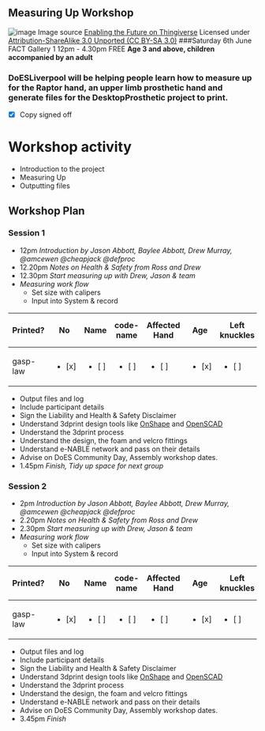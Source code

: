 ## Measuring Up Workshop
![image](http://webapp.e-nable.me/imgs/referece_rP.png)
Image source [Enabling the Future on Thingiverse](http://thingiverse-production-new.s3.amazonaws.com/renders/1d/20/95/d4/49/All_parts_at_100_right_single_build_plate_preview_featured.jpg) Licensed under [Attribution-ShareAlike 3.0 Unported (CC BY-SA 3.0)](http://creativecommons.org/licenses/by-sa/3.0/ "License Link")
###Saturday 6th June FACT Gallery 1 12pm - 4.30pm FREE
**Age 3 and above, children accompanied by an adult**
### DoESLiverpool will be helping people learn how to measure up for the Raptor hand, an upper limb prosthetic hand and generate files for the DesktopProsthetic project to print.

 * [x] Copy signed off

# Workshop activity
* Introduction to the project 
* Measuring Up
* Outputting files 

## Workshop Plan

### Session 1
 * 12pm *Introduction by Jason Abbott, Baylee Abbott, Drew Murray, @amcewen @cheapjack @defproc*
 * 12.20pm *Notes on Health & Safety from Ross and Drew*
 * 12.30pm *Start measuring up with Drew, Jason & team*
 * *Measuring work flow*
   * Set size with calipers
   * Input into System & record

Printed? | No | Name | code-name | Affected Hand | Age | Left knuckles | Left Wrist | Right knuckles | Right Wrist | Unaffected Forarm length | Affected residual length | Affected elbow width | Palm Colour | Extremity Colour | Contact
------------ | ------------- |------------ | ------------- |------------ | ------------- |------------ | ------------- |------------ | ------------- |------------ | ------------- |------------ | ------------- |------------ | -------------
gasp-law | <ul><li>[x] </li>| <ul><li>[ ] </li>| <ul><li>[ ] </li>| <ul><li>[ ] </li>| <ul><li>[x] </li>| <ul><li>[ ] </li>| <ul><li>[ ] </li>| <ul><li>[ ] </li>| <ul><li>[x] </li>| <ul><li>[ ] </li>| <ul><li>[ ] </li>| <ul><li>[ ] </li>| <ul><li>[x] </li>| <ul><li>[ ] </li>| <ul><li>[ ] </li>   

   * Output files and log
   * Include participant details
   * Sign the Liability and Health & Safety Disclaimer
   * Understand 3dprint design tools like [OnShape](https://www.onshape.com/) and [OpenSCAD](http://www.openscad.org/) 
   * Understand the 3dprint process
   * Understand the design, the foam and velcro fittings
   * Understand e-NABLE network and pass on their details
   * Advise on DoES Community Day, Assembly workshop dates.
 *  1.45pm *Finish, Tidy up space for next group*

 ### Session 2
 * 2pm *Introduction by Jason Abbott, Baylee Abbott, Drew Murray, @amcewen @cheapjack @defproc*
 * 2.20pm *Notes on Health & Safety from Ross and Drew*
 * 2.30pm *Start measuring up with Drew, Jason & team*
 * *Measuring work flow*
   * Set size with calipers
   * Input into System & record

Printed? | No | Name | code-name | Affected Hand | Age | Left knuckles | Left Wrist | Right knuckles | Right Wrist | Unaffected Forarm length | Affected residual length | Affected elbow width | Palm Colour | Extremity Colour | Contact
------------ | ------------- |------------ | ------------- |------------ | ------------- |------------ | ------------- |------------ | ------------- |------------ | ------------- |------------ | ------------- |------------ | -------------
gasp-law | <ul><li>[x] </li>| <ul><li>[ ] </li>| <ul><li>[ ] </li>| <ul><li>[ ] </li>| <ul><li>[x] </li>| <ul><li>[ ] </li>| <ul><li>[ ] </li>| <ul><li>[ ] </li>| <ul><li>[x] </li>| <ul><li>[ ] </li>| <ul><li>[ ] </li>| <ul><li>[ ] </li>| <ul><li>[x] </li>| <ul><li>[ ] </li>| <ul><li>[ ] </li>

   * Output files and log
   * Include participant details
   * Sign the Liability and Health & Safety Disclaimer
   * Understand 3dprint design tools like [OnShape](https://www.onshape.com/) and [OpenSCAD](http://www.openscad.org/) 
   * Understand the 3dprint process
   * Understand the design, the foam and velcro fittings
   * Understand e-NABLE network and pass on their details
   * Advise on DoES Community Day, Assembly workshop dates.
 *  3.45pm *Finish*
